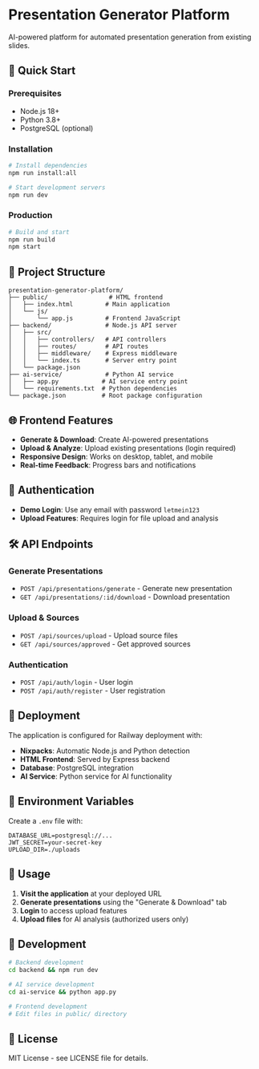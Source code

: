 # Presentation Generator Platform

AI-powered platform for automated presentation generation from existing slides.

## 🚀 Quick Start

### Prerequisites
- Node.js 18+
- Python 3.8+
- PostgreSQL (optional)

### Installation
```bash
# Install dependencies
npm run install:all

# Start development servers
npm run dev
```

### Production
```bash
# Build and start
npm run build
npm start
```

## 📁 Project Structure

```
presentation-generator-platform/
├── public/                 # HTML frontend
│   ├── index.html         # Main application
│   └── js/
│       └── app.js         # Frontend JavaScript
├── backend/               # Node.js API server
│   ├── src/
│   │   ├── controllers/   # API controllers
│   │   ├── routes/        # API routes
│   │   ├── middleware/    # Express middleware
│   │   └── index.ts       # Server entry point
│   └── package.json
├── ai-service/            # Python AI service
│   ├── app.py            # AI service entry point
│   └── requirements.txt  # Python dependencies
└── package.json          # Root package configuration
```

## 🌐 Frontend Features

- **Generate & Download**: Create AI-powered presentations
- **Upload & Analyze**: Upload existing presentations (login required)
- **Responsive Design**: Works on desktop, tablet, and mobile
- **Real-time Feedback**: Progress bars and notifications

## 🔐 Authentication

- **Demo Login**: Use any email with password `letmein123`
- **Upload Features**: Requires login for file upload and analysis

## 🛠️ API Endpoints

### Generate Presentations
- `POST /api/presentations/generate` - Generate new presentation
- `GET /api/presentations/:id/download` - Download presentation

### Upload & Sources
- `POST /api/sources/upload` - Upload source files
- `GET /api/sources/approved` - Get approved sources

### Authentication
- `POST /api/auth/login` - User login
- `POST /api/auth/register` - User registration

## 🚀 Deployment

The application is configured for Railway deployment with:
- **Nixpacks**: Automatic Node.js and Python detection
- **HTML Frontend**: Served by Express backend
- **Database**: PostgreSQL integration
- **AI Service**: Python service for AI functionality

## 📝 Environment Variables

Create a `.env` file with:
```
DATABASE_URL=postgresql://...
JWT_SECRET=your-secret-key
UPLOAD_DIR=./uploads
```

## 🎯 Usage

1. **Visit the application** at your deployed URL
2. **Generate presentations** using the "Generate & Download" tab
3. **Login** to access upload features
4. **Upload files** for AI analysis (authorized users only)

## 🔧 Development

```bash
# Backend development
cd backend && npm run dev

# AI service development
cd ai-service && python app.py

# Frontend development
# Edit files in public/ directory
```

## 📄 License

MIT License - see LICENSE file for details.